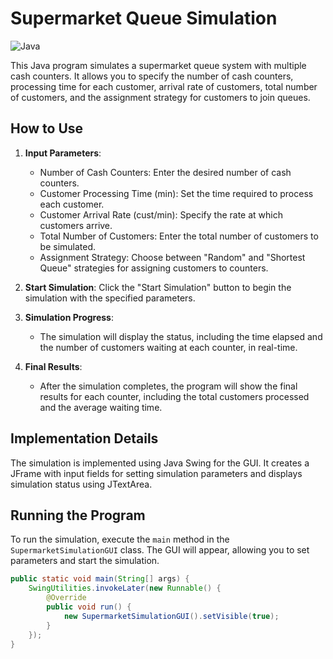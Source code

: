 # Supermarket Queue Simulation

![Java](https://img.shields.io/badge/Java-007396?style=for-the-badge&logo=java&logoColor=white)

This Java program simulates a supermarket queue system with multiple cash counters. It allows you to specify the number of cash counters, processing time for each customer, arrival rate of customers, total number of customers, and the assignment strategy for customers to join queues.

## How to Use

1. **Input Parameters**:
   - Number of Cash Counters: Enter the desired number of cash counters.
   - Customer Processing Time (min): Set the time required to process each customer.
   - Customer Arrival Rate (cust/min): Specify the rate at which customers arrive.
   - Total Number of Customers: Enter the total number of customers to be simulated.
   - Assignment Strategy: Choose between "Random" and "Shortest Queue" strategies for assigning customers to counters.

2. **Start Simulation**:
   Click the "Start Simulation" button to begin the simulation with the specified parameters.

3. **Simulation Progress**:
   - The simulation will display the status, including the time elapsed and the number of customers waiting at each counter, in real-time.

4. **Final Results**:
   - After the simulation completes, the program will show the final results for each counter, including the total customers processed and the average waiting time.

## Implementation Details

The simulation is implemented using Java Swing for the GUI. It creates a JFrame with input fields for setting simulation parameters and displays simulation status using JTextArea.

## Running the Program

To run the simulation, execute the `main` method in the `SupermarketSimulationGUI` class. The GUI will appear, allowing you to set parameters and start the simulation.

```java
public static void main(String[] args) {
    SwingUtilities.invokeLater(new Runnable() {
        @Override
        public void run() {
            new SupermarketSimulationGUI().setVisible(true);
        }
    });
}

